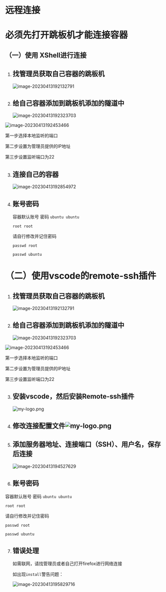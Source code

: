 # 远程连接

# 必须先打开跳板机才能连接容器

## （一）使用 XShell进行连接

1. ## 找管理员获取自己容器的跳板机

   ![image-20230413192132791](https://github.com/Chaos-Hu-edu/340_GPU_SERVER/blob/main/lxd容器使用说明\img\img7.png)

2. ## 给自己容器添加到跳板机添加的隧道中

   ![image-20230413192323703](E:\desktop\github\340_GPU_SERVER\lxd容器使用说明\img\img8.png)

![image-20230413192453466](E:\desktop\github\340_GPU_SERVER\lxd容器使用说明\img\img9.png)

第一步选择本地监听的端口

第二步设置为管理员提供的IP地址

第三步设置监听端口为22

3. ## 连接自己的容器

   ![image-20230413192854972](E:\desktop\github\340_GPU_SERVER\lxd容器使用说明\img\img10.png)

4. ## 账号密码

   容器默认账号 密码
   `ubuntu ubuntu`

   `root root`
   
   请自行修改并记住密码
   
   `passwd root`
   
   `passwd ubuntu`

# （二）使用vscode的remote-ssh插件

1. ## 找管理员获取自己容器的跳板机

   ![image-20230413192132791](E:\desktop\github\340_GPU_SERVER\lxd容器使用说明\img\img7.png)

2. ## 给自己容器添加到跳板机添加的隧道中

   ![image-20230413192323703](E:\desktop\github\340_GPU_SERVER\lxd容器使用说明\img\img8.png)

![image-20230413192453466](E:\desktop\github\340_GPU_SERVER\lxd容器使用说明\img\img9.png)

第一步选择本地监听的端口

第二步设置为管理员提供的IP地址

第三步设置监听端口为22

3. ## 安装vscode，然后安装Remote-ssh插件

   ![my-logo.png](E:\desktop\github\340_GPU_SERVER\lxd容器使用说明\img\img11.png)

4. ## 修改连接配置文件![my-logo.png](https://github.com/a15720934530/LXD_GPU_SERVER/raw/master/lxd%E5%AE%B9%E5%99%A8%E4%BD%BF%E7%94%A8%E8%AF%B4%E6%98%8E/img/img12.png)

5. ## 添加服务器地址、连接端口（SSH）、用户名，保存后连接

   ![image-20230413194527629](E:\desktop\github\340_GPU_SERVER\lxd容器使用说明\img\img12.png)

6. ## 账号密码

容器默认账号 密码
`ubuntu ubuntu`

`root root`

请自行修改并记住密码

`passwd root`

`passwd ubuntu`

7. ## 错误处理

   如需联网，请找管理员或者自己打开firefox进行网络连接

   如出现`install`警告问题：

   ![image-20230413195829716](E:\desktop\github\340_GPU_SERVER\lxd容器使用说明\img\img13.png)

